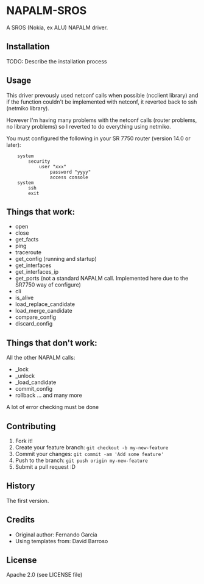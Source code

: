 # NAPALM-SROS

A SROS (Nokia, ex ALU) NAPALM driver.

## Installation

TODO: Describe the installation process

## Usage

This driver prevously used netconf calls when possible (ncclient library) and if the function couldn't be implemented with netconf, it reverted back to ssh (netmiko library).

However I'm having many problems with the netconf calls (router problems, no library problems) so I reverted to do everything using netmiko.

You must configured the following in your SR 7750 router (version 14.0 or later):
```
    system
        security
            user "xxx"
                password "yyyy"
                access console
    system
        ssh
        exit
```

## Things that work:

- open
- close
- get_facts
- ping
- traceroute
- get_config (running and startup)
- get_interfaces
- get_interfaces_ip
- get_ports (not a standard NAPALM call. Implemented here due to the SR7750 way of configure)
- cli
- is_alive
- load_replace_candidate
- load_merge_candidate
- compare_config
- discard_config

## Things that don't work:

All the other NAPALM calls:
- _lock
- _unlock
- _load_candidate
- commit_config
- rollback
... and many more

A lot of error checking must be done

## Contributing

1. Fork it!
2. Create your feature branch: `git checkout -b my-new-feature`
3. Commit your changes: `git commit -am 'Add some feature'`
4. Push to the branch: `git push origin my-new-feature`
5. Submit a pull request :D

## History

The first version.

## Credits

- Original author: Fernando Garcia
- Using templates from: David Barroso

## License

Apache 2.0 (see LICENSE file)